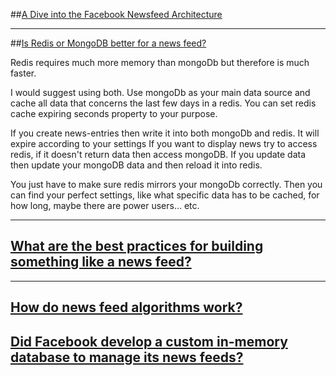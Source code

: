 ##[A Dive into the Facebook Newsfeed Architecture](https://algodaily.com/lessons/dive-into-facebook-newsfeed-architecture)

---

##[Is Redis or MongoDB better for a news feed?](https://www.quora.com/Is-Redis-or-MongoDB-better-for-a-news-feed)

Redis requires much more memory than mongoDb but therefore is much faster.

I would suggest using both. Use mongoDb as your main data source and cache all data that concerns the last few days in a redis. You can set redis cache expiring seconds property to your purpose.


If you create news-entries then write it into both mongoDb and redis.
It will expire according to your settings
If you want to display news try to access redis, if it doesn't return data then access mongoDB.
If you update data then update your mongoDB data and then reload it into redis.

You just have to make sure redis mirrors your mongoDb correctly. Then you can find your perfect settings, like what specific data has to be cached, for how long, maybe there are power users... etc.


--------

## [What are the best practices for building something like a news feed?](https://www.quora.com/What-are-the-best-practices-for-building-something-like-a-news-feed)

---

## [How do news feed algorithms work?](https://www.quora.com/How-do-news-feed-algorithms-work)

## [Did Facebook develop a custom in-memory database to manage its news feeds?](https://www.quora.com/Did-Facebook-develop-a-custom-in-memory-database-to-manage-its-news-feeds)
